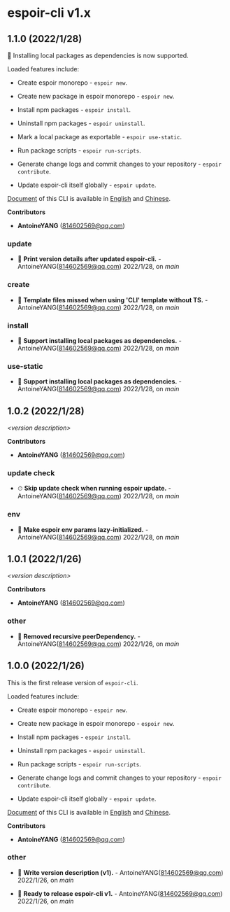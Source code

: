 # espoir-cli v1.x

## 1.1.0 (2022/1/28)

🌱  Installing local packages as dependencies is now supported.

Loaded features include:

* Create espoir monorepo - `espoir new`.

* Create new package in espoir monorepo - `espoir new`.

* Install npm packages - `espoir install`.

* Uninstall npm packages - `espoir uninstall`.

* Mark a local package as exportable - `espoir use-static`.

* Run package scripts - `espoir run-scripts`.

* Generate change logs and commit changes to your repository - `espoir contribute`.

* Update espoir-cli itself globally - `espoir update`.

[Document](./README.md) of this CLI is available in [English](./README.md) and [Chinese](./README-zh.md).

**Contributors**

- **AntoineYANG** (814602569@qq.com)

### update

+ 🌱 **Print version details after updated espoir-cli.** - AntoineYANG(814602569@qq.com) 2022/1/28, on _main_


### create

+ 🐞 **Template files missed when using 'CLI' template without TS.** - AntoineYANG(814602569@qq.com) 2022/1/28, on _main_


### install

+ 🌱 **Support installing local packages as dependencies.** - AntoineYANG(814602569@qq.com) 2022/1/28, on _main_


### use-static

+ 🌱 **Support installing local packages as dependencies.** - AntoineYANG(814602569@qq.com) 2022/1/28, on _main_


## 1.0.2 (2022/1/28)

_\<version description\>_

**Contributors**

- **AntoineYANG** (814602569@qq.com)

### update check

+ ⏱ **Skip update check when running espoir update.** - AntoineYANG(814602569@qq.com) 2022/1/28, on _main_


### env

+ 🧬 **Make espoir env params lazy-initialized.** - AntoineYANG(814602569@qq.com) 2022/1/28, on _main_


## 1.0.1 (2022/1/26)

_\<version description\>_

**Contributors**

- **AntoineYANG** (814602569@qq.com)

### other

+ 🐞 **Removed recursive peerDependency.** - AntoineYANG(814602569@qq.com) 2022/1/26, on _main_


## 1.0.0 (2022/1/26)

This is the first release version of `espoir-cli`.

Loaded features include:

* Create espoir monorepo - `espoir new`.

* Create new package in espoir monorepo - `espoir new`.

* Install npm packages - `espoir install`.

* Uninstall npm packages - `espoir uninstall`.

* Run package scripts - `espoir run-scripts`.

* Generate change logs and commit changes to your repository - `espoir contribute`.

* Update espoir-cli itself globally - `espoir update`.

[Document](./README.md) of this CLI is available in [English](./README.md) and [Chinese](./README-zh.md).

**Contributors**

- **AntoineYANG** (814602569@qq.com)

### other

+ 🧰 **Write version description (v1).** - AntoineYANG(814602569@qq.com) 2022/1/26, on _main_

+ 🧰 **Ready to release espoir-cli v1.** - AntoineYANG(814602569@qq.com) 2022/1/26, on _main_


